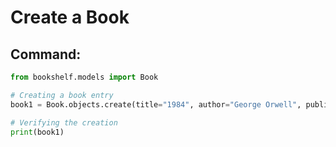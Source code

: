 # Create a Book

## Command:
```python
from bookshelf.models import Book

# Creating a book entry
book1 = Book.objects.create(title="1984", author="George Orwell", publication_year=1949)

# Verifying the creation
print(book1)
